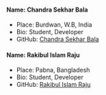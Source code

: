 #### Name: Chandra Sekhar Bala

-   Place: Burdwan, W.B, India
-   Bio: Student, Developer
-   GitHub: [Chandra Sekhar Bala](https://github.com/Chandra-Sekhar-Bala)

#### Name: Rakibul Islam Raju

-   Place: Pabna, Bangladesh
-   Bio: Student, Developer
-   GitHub: [Rakibul Islam Raju](https://github.com/rakibul-islam-raju)
